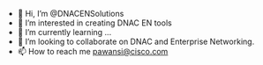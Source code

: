- 👋 Hi, I’m @DNACENSolutions
- 👀 I’m interested in creating DNAC EN tools
- 🌱 I’m currently learning ...
- 💞️ I’m looking to collaborate on DNAC and Enterprise Networking.
- 📫 How to reach me pawansi@cisco.com

<!---
DNACENSolutions/DNACENSolutions is a ✨ special ✨ repository because its `README.md` (this file) appears on your GitHub profile.
You can click the Preview link to take a look at your changes.
--->
